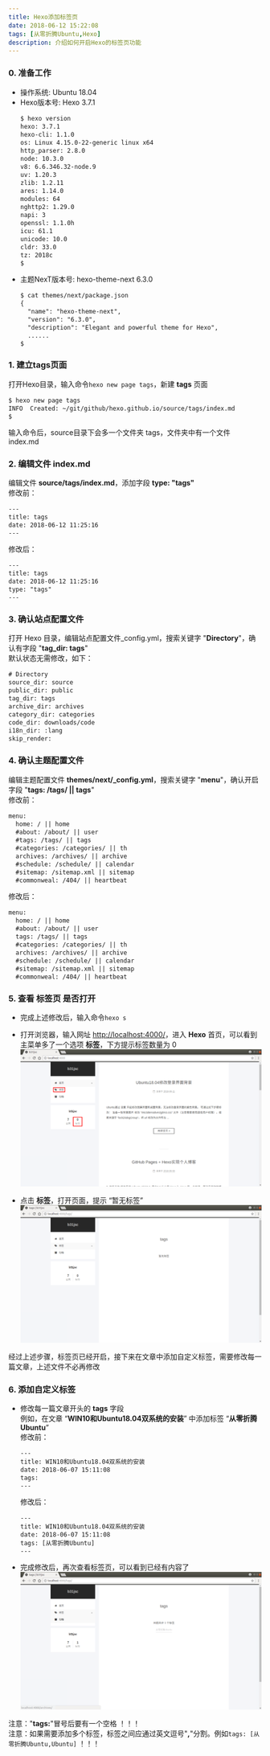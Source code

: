 ```yaml
---
title: Hexo添加标签页
date: 2018-06-12 15:22:08
tags: [从零折腾Ubuntu,Hexo]
description: 介绍如何开启Hexo的标签页功能
---
```

### 0. 准备工作
* 操作系统: Ubuntu 18.04
* Hexo版本号: Hexo 3.7.1
  ```
  $ hexo version
  hexo: 3.7.1
  hexo-cli: 1.1.0
  os: Linux 4.15.0-22-generic linux x64
  http_parser: 2.8.0
  node: 10.3.0
  v8: 6.6.346.32-node.9
  uv: 1.20.3
  zlib: 1.2.11
  ares: 1.14.0
  modules: 64
  nghttp2: 1.29.0
  napi: 3
  openssl: 1.1.0h
  icu: 61.1
  unicode: 10.0
  cldr: 33.0
  tz: 2018c
  $
  ```
* 主题NexT版本号: hexo-theme-next 6.3.0
  ```
  $ cat themes/next/package.json
  {
    "name": "hexo-theme-next",
    "version": "6.3.0",
    "description": "Elegant and powerful theme for Hexo",
    ......
  $
  ```

### 1. 建立tags页面
打开Hexo目录，输入命令`hexo new page tags`，新建 **tags** 页面
```
$ hexo new page tags 
INFO  Created: ~/git/github/hexo.github.io/source/tags/index.md
$
```
输入命令后，source目录下会多一个文件夹 tags，文件夹中有一个文件 index.md

### 2. 编辑文件 index.md
编辑文件 **source/tags/index.md**，添加字段 **type: "tags"**   
修改前：
```
---
title: tags
date: 2018-06-12 11:25:16
---
```
修改后：
```
---
title: tags
date: 2018-06-12 11:25:16
type: "tags"
---
```

### 3. 确认站点配置文件
打开 Hexo 目录，编辑站点配置文件_config.yml，搜索关键字 "**Directory**"，确认有字段 "**tag_dir: tags**"  
默认状态无需修改，如下：
```
# Directory
source_dir: source
public_dir: public
tag_dir: tags
archive_dir: archives
category_dir: categories
code_dir: downloads/code
i18n_dir: :lang
skip_render:
```

### 4. 确认主题配置文件
编辑主题配置文件 **themes/next/_config.yml**，搜索关键字 "**menu**"，确认开启字段 "**tags: /tags/ || tags**"  
修改前：
```
menu:
  home: / || home
  #about: /about/ || user
  #tags: /tags/ || tags
  #categories: /categories/ || th
  archives: /archives/ || archive
  #schedule: /schedule/ || calendar
  #sitemap: /sitemap.xml || sitemap
  #commonweal: /404/ || heartbeat
```
修改后：
```
menu:
  home: / || home
  #about: /about/ || user
  tags: /tags/ || tags
  #categories: /categories/ || th
  archives: /archives/ || archive
  #schedule: /schedule/ || calendar
  #sitemap: /sitemap.xml || sitemap
  #commonweal: /404/ || heartbeat
```
### 5. 查看 标签页 是否打开
* 完成上述修改后，输入命令`hexo s`  
* 打开浏览器，输入网址  [http://localhost:4000/](http://localhost:4000/)，进入 **Hexo** 首页，可以看到主菜单多了一个选项 **标签**，下方提示标签数量为 0
![home](https://raw.githubusercontent.com/b31jsc/img/master/Hexo%E6%B7%BB%E5%8A%A0%E6%A0%87%E7%AD%BE%E9%A1%B5/Hexo%E6%B7%BB%E5%8A%A0%E6%A0%87%E7%AD%BE%E9%A1%B51-%E9%A6%96%E9%A1%B5.png)


* 点击 **标签**，打开页面，提示 “暂无标签”
![tags0](https://raw.githubusercontent.com/b31jsc/img/master/Hexo%E6%B7%BB%E5%8A%A0%E6%A0%87%E7%AD%BE%E9%A1%B5/Hexo%E6%B7%BB%E5%8A%A0%E6%A0%87%E7%AD%BE%E9%A1%B52-%E6%A0%87%E7%AD%BE%E9%A1%B50.png)


经过上述步骤，标签页已经开启，接下来在文章中添加自定义标签，需要修改每一篇文章，上述文件不必再修改

### 6. 添加自定义标签
* 修改每一篇文章开头的 **tags** 字段  
例如，在文章 “**WIN10和Ubuntu18.04双系统的安装**” 中添加标签 “**从零折腾Ubuntu**”  
修改前：
  ```
  ---
  title: WIN10和Ubuntu18.04双系统的安装
  date: 2018-06-07 15:11:08
  tags:
  ---
  ```
  修改后：
  ```
  ---
  title: WIN10和Ubuntu18.04双系统的安装
  date: 2018-06-07 15:11:08
  tags: [从零折腾Ubuntu]
  ---
  ```
* 完成修改后，再次查看标签页，可以看到已经有内容了
![tags1](https://raw.githubusercontent.com/b31jsc/img/master/Hexo%E6%B7%BB%E5%8A%A0%E6%A0%87%E7%AD%BE%E9%A1%B5/Hexo%E6%B7%BB%E5%8A%A0%E6%A0%87%E7%AD%BE%E9%A1%B53-%E6%A0%87%E7%AD%BE%E9%A1%B51.png)

注意："**tags:**"冒号后要有一个空格 ！！！  
注意：如果需要添加多个标签，标签之间应通过英文逗号"**,**"分割。例如`tags: [从零折腾Ubuntu,Ubuntu]` ！！！





